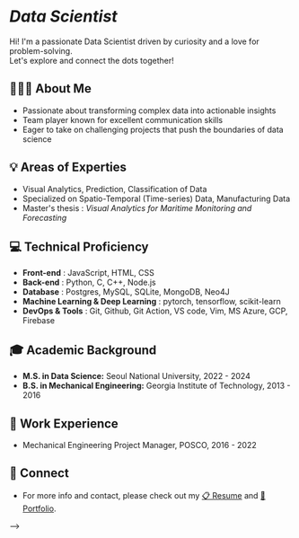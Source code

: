 # ***Data Scientist***
Hi! 
I'm a passionate Data Scientist driven by curiosity and a love for problem-solving. \
Let's explore and connect the dots together!

## **👩🏻‍💻 About Me**
- Passionate about transforming complex data into actionable insights
- Team player known for excellent communication skills
- Eager to take on challenging projects that push the boundaries of data science

## **💡 Areas of Experties**
- Visual Analytics, Prediction, Classification of Data
- Specialized on Spatio-Temporal (Time-series) Data, Manufacturing Data
- Master's thesis : *Visual Analytics for Maritime Monitoring and Forecasting*

## **💻 Technical Proficiency**
- **Front-end** : JavaScript, HTML, CSS
- **Back-end** : Python, C, C++, Node.js
- **Database** : Postgres, MySQL, SQLite, MongoDB, Neo4J
- **Machine Learning & Deep Learning** : pytorch, tensorflow, scikit-learn
- **DevOps & Tools** : Git, Github, Git Action, VS code, Vim, MS Azure, GCP, Firebase

## **🎓 Academic Background**
- **M.S. in Data Science:** Seoul National University, 2022 - 2024
- **B.S. in Mechanical Engineering:** Georgia Institute of Technology, 2013 - 2016 

## **💼 Work Experience**
- Mechanical Engineering Project Manager, POSCO, 2016 - 2022

## **📣 Connect**
- For more info and contact, please check out my [📋 Resume]() and [📂 Portfolio]().


-->
